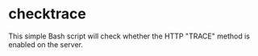 # checktrace
This simple Bash script will check whether the HTTP "TRACE" method is enabled on the server.
